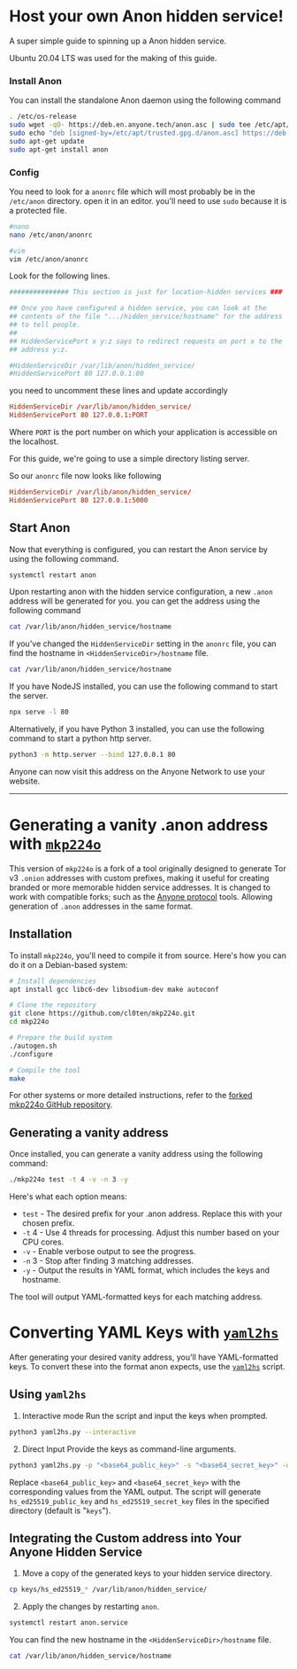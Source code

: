 # Host your own Anon hidden service!

A super simple guide to spinning up a Anon hidden service.

Ubuntu 20.04 LTS was used for the making of this guide.

### Install Anon

You can install the standalone Anon daemon using the following command

```bash
. /etc/os-release
sudo wget -qO- https://deb.en.anyone.tech/anon.asc | sudo tee /etc/apt/trusted.gpg.d/anon.asc
sudo echo "deb [signed-by=/etc/apt/trusted.gpg.d/anon.asc] https://deb.en.anyone.tech anon-live-$VERSION_CODENAME main" | sudo tee /etc/apt/sources.list.d/anon.list
sudo apt-get update
sudo apt-get install anon
```

### Config

You need to look for a `anonrc` file which will most probably be in the `/etc/anon` directory. open it in an editor. you'll need to use `sudo` because it is a protected file.

```bash
#nano
nano /etc/anon/anonrc
```
```bash
#vim
vim /etc/anon/anonrc
```

Look for the following lines.

```conf
############### This section is just for location-hidden services ###

## Once you have configured a hidden service, you can look at the
## contents of the file ".../hidden_service/hostname" for the address
## to tell people.
##
## HiddenServicePort x y:z says to redirect requests on port x to the
## address y:z.

#HiddenServiceDir /var/lib/anon/hidden_service/
#HiddenServicePort 80 127.0.0.1:80
```

you need to uncomment these lines and update accordingly

```conf
HiddenServiceDir /var/lib/anon/hidden_service/
HiddenServicePort 80 127.0.0.1:PORT
```

Where `PORT` is the port number on which your application is accessible on the localhost.

For this guide, we're going to use a simple directory listing server.

So our `anonrc` file now looks like following

```conf
HiddenServiceDir /var/lib/anon/hidden_service/
HiddenServicePort 80 127.0.0.1:5000
```

## Start Anon

Now that everything is configured, you can restart the Anon service by using the following command.

```bash
systemctl restart anon
```

Upon restarting anon with the hidden service configuration, a new `.anon` address will be generated for you. you can get the address using the following command

```bash
cat /var/lib/anon/hidden_service/hostname
```

If you've changed the `HiddenServiceDir` setting in the `anonrc` file, you can find the hostname in `<HiddenServiceDir>/hostname` file.

```bash
cat /var/lib/anon/hidden_service/hostname
```

If you have NodeJS installed, you can use the following command to start the server.

```bash
npx serve -l 80
```

Alternatively, if you have Python 3 installed, you can use the following command to start a python http server.

```bash
python3 -m http.server --bind 127.0.0.1 80
```

Anyone can now visit this address on the Anyone Network to use your website.

---
# Generating a vanity .anon address with [`mkp224o`](https://github.com/cl0ten/mkp224o)

This version of `mkp224o` is a fork of a tool originally designed to generate Tor v3 `.onion` addresses with custom prefixes, making it useful for creating branded or more memorable hidden service addresses. It is changed to work with compatible forks; such as the [Anyone protocol](https://github.com/anyone-protocol) tools. Allowing generation of `.anon` addresses in the same format.

## Installation

To install `mkp224o`, you'll need to compile it from source. Here's how you can do it on a Debian-based system:

```bash
# Install dependencies
apt install gcc libc6-dev libsodium-dev make autoconf

# Clone the repository
git clone https://github.com/cl0ten/mkp224o.git
cd mkp224o

# Prepare the build system
./autogen.sh
./configure

# Compile the tool
make
```
For other systems or more detailed instructions, refer to the [forked mkp224o GitHub repository](https://github.com/cl0ten/mkp224o).

## Generating a vanity address

Once installed, you can generate a vanity address using the following command:
```bash
./mkp224o test -t 4 -v -n 3 -y
```
Here's what each option means:

* `test` - The desired prefix for your .anon address. Replace this with your chosen prefix.
* `-t` 4 - Use 4 threads for processing. Adjust this number based on your CPU cores.
* `-v` - Enable verbose output to see the progress.
* `-n` 3 - Stop after finding 3 matching addresses.
* `-y` - Output the results in YAML format, which includes the keys and hostname.

The tool will output YAML-formatted keys for each matching address.

# Converting YAML Keys with [`yaml2hs`](https://github.com/cl0ten/yaml2hs)

After generating your desired vanity address, you'll have YAML-formatted keys. To convert these into the format anon expects, use the [`yaml2hs`](https://github.com/cl0ten/yaml2hs) script.

## Using `yaml2hs`

1. Interactive mode
   Run the script and input the keys when prompted.
```bash
python3 yaml2hs.py --interactive
```
   
2. Direct Input
   Provide the keys as command-line arguments.
```bash
python3 yaml2hs.py -p "<base64_public_key>" -s "<base64_secret_key>" -o output_directory
```
Replace `<base64_public_key>` and `<base64_secret_key>` with the corresponding values from the YAML output. The script will generate `hs_ed25519_public_key` and `hs_ed25519_secret_key` files in the specified directory (default is "`keys`").

## Integrating the Custom address into Your Anyone Hidden Service

1. Move a copy of the generated keys to your hidden service directory.
```bash
cp keys/hs_ed25519_* /var/lib/anon/hidden_service/
```
2. Apply the changes by restarting `anon`.
```bash
systemctl restart anon.service
```

You can find the new hostname in the `<HiddenServiceDir>/hostname` file.
```bash
cat /var/lib/anon/hidden_service/hostname
```
